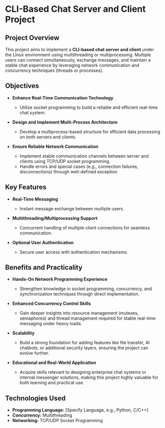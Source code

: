 # CLI-Based Chat Server and Client Project

## Project Overview
This project aims to implement a **CLI-based chat server and client** under the Linux environment using multithreading or multiprocessing. Multiple users can connect simultaneously, exchange messages, and maintain a stable chat experience by leveraging network communication and concurrency techniques (threads or processes).

## Objectives
- **Enhance Real-Time Communication Technology**
  - Utilize socket programming to build a reliable and efficient real-time chat system.
  
- **Design and Implement Multi-Process Architecture**
  - Develop a multiprocess-based structure for efficient data processing on both servers and clients.
  
- **Ensure Reliable Network Communication**
  - Implement stable communication channels between server and clients using TCP/UDP socket programming.
  - Handle errors and special cases (e.g., connection failures, disconnections) through well-defined exception 

## Key Features
- **Real-Time Messaging**
  - Instant message exchange between multiple users.
  
- **Multithreading/Multiprocessing Support**
  - Concurrent handling of multiple client connections for seamless communication.
  
- **Optional User Authentication**
  - Secure user access with authentication mechanisms.

## Benefits and Practicality
- **Hands-On Network Programming Experience**
  - Strengthen knowledge in socket programming, concurrency, and synchronization techniques through direct implementation.
  
- **Enhanced Concurrency Control Skills**
  - Gain deeper insights into resource management (mutexes, semaphores) and thread management required for stable real-time messaging under heavy loads.
  
- **Scalability**
  - Build a strong foundation for adding features like file transfer, AI chatbots, or additional security layers, ensuring the project can evolve further.
  
- **Educational and Real-World Application**
  - Acquire skills relevant to designing enterprise chat systems or internal messenger solutions, making this project highly valuable for both learning and practical use.

## Technologies Used
- **Programming Language:** [Specify Language, e.g., Python, C/C++]
- **Concurrency:** Multithreading
- **Networking:** TCP/UDP Socket Programming
  
